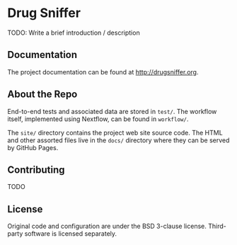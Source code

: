 # Drug Sniffer

TODO: Write a brief introduction / description

## Documentation

The project documentation can be found at <http://drugsniffer.org>.

## About the Repo

End-to-end tests and associated data are stored in `test/`. The workflow itself,
implemented using Nextflow, can be found in `workflow/`.

The `site/` directory contains the project web site source code. The HTML and
other assorted files live in the `docs/` directory where they can be served by
GitHub Pages.

## Contributing

TODO

## License

Original code and configuration are under the BSD 3-clause license. Third-party
software is licensed separately.

